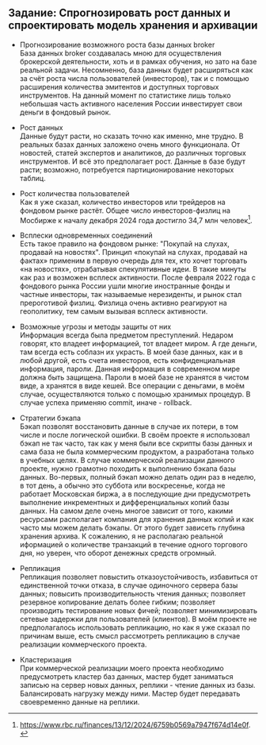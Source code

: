 ## Задание: Спрогнозировать рост данных и спроектировать модель хранения и архивации

- Прогнозирование возможного роста базы данных broker\
  База данных broker создавалась мною для осуществления брокерской деятельности, хоть и в рамках обучения, но зато на базе реальной задачи. Несомненно, база данных будет расширяться как за счёт роста числа пользователей (инвесторов), так и с помощью расширения количества эмитентов и доступных торговых инструментов. На данный момент по статистике лишь только небольшая часть активного населения России инвестирует свои деньги в фондовый рынок.

- Рост данных\
  Данные будут расти, но сказать точно как именно, мне трудно. В реальных базах данных заложено очень много функционала. От новостей, статей экспертов и аналитиков, до различных торговых инструментов. И всё это предполагает рост. Данные в базе будут расти; возможно, потребуется партиционирование некоторых таблиц. 

- Рост количества пользователей\
  Как я уже сказал, количество инвесторов или трейдеров на фондовом рынке растёт. Общее число инвесторов-физлиц на Мосбирже к началу декабря 2024 года достигло 34,7 млн человек[^1].
  [^1]: https://www.rbc.ru/finances/13/12/2024/6759b0569a7947f674d14e0f.

- Всплески одновременных соединений\
  Есть такое правило на фондовом рынке: "Покупай на слухах, продавай на новостях". Принцип «покупай на слухах, продавай на фактах» применим в первую очередь для тех, кто хочет торговать «на новостях», отрабатывая спекулятивные идеи. В такие минуты как раз и возможен всплеск активности. После февраля 2022 года с фондового рынка России ушли многие иностранные фонды и частные инвесторы, так называемые нерезиденты, и рынок стал прероготивой физлиц. Физлица очень активно реагируют на геополитику, тем самым вызывая всплеск активности.

- Возможные угрозы и методы защиты от них\
  Информация всегда была предметом преступлений. Недаром говорят, кто владеет информацией, тот владеет миром. А где деньги, там всегда есть соблазн их украсть. В моей базе данных, как и в любой другой, есть счета инвесторов, есть конфиденциальная информация, пароли. Данная информация в современном мире должна быть защищена. Пароли в моей базе не хранятся в чистом виде, а хранятся в виде кешей. Все операции с деньгами, в моём случае, осуществляются только с помощью хранимых процедур. В случае успеха применяю commit, иначе - rollback.

- Стратегии бэкапа\
  Бэкап позволят восстановить данные в случае их потери, в том числе и после логической ошибки. В своём проекте я использовал бэкап не так часто, так как у меня были все скрипты базы данных и сама база не была коммерческим продуктом, а разработана только в учебных целях. В случае коммерческой реализации данного проекте, нужно грамотно походить к выполнению бэкапа базы данных. Во-первых, полный бэкап можно делать один раз в неделю, в тот день, а обычно это суббота или воскресенье, когда не работает Московская биржа, а в последующие дни предусмотреть выполнение инкрементных и дифференциальных копий базы данных. На самом деле очень многое зависит от того, какими ресурсами располагает компания для хранения данных копий и как часто мы можем делать бэкапы. От этого будет зависеть глубина хранения архива. К сожалению, я не располагаю реальной иформацией о количестве транзакций в течение одного торгового дня, но уверен, что оборот денежных средств огромный.

- Репликация\
  Репликация позволяет повыстить отказоустойчивость, избавиться от единственной точки отказа, в случае одиночного сервера базы данных; повысить производительность чтения данных; позволяет резервное копирование делать более гибким; позволяет производить тестирование новых фичей; позволяет минимизировать сетевые задержки для пользователей (клиентов). В моём проекте не предполагалось использовать репликацию, но как я уже сказал по причинам выше, есть смысл рассмотреть репликацию в случае реализации коммерческого проекта.

- Кластеризация\
  При коммерческой реализации моего проекта необходимо предусмотреть кластер баз данных, мастер будет заниматься записью на сервер новых данных, реплики - чтение данных из базы. Балансировать нагрузку между ними. Мастер будет передавать своевременно данные на реплики.

